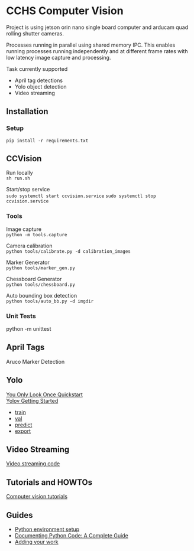 # CCHS Computer Vision

Project is using jetson orin nano single board computer and arducam quad rolling shutter cameras.  

Processes running in parallel using shared memory IPC. This enables running processes running independently and at different frame rates with low latency image capture and processing.

Task currently supported
- April tag detections
- Yolo object detection
- Video streaming

## Installation
### Setup
```pip install -r requirements.txt```

## CCVision
Run locally  
```sh run.sh```

Start/stop service  
```sudo systemctl start ccvision.service```
```sudo systemctl stop ccvision.service```

### Tools

Image capture  
```python -m tools.capture```

Camera calibration  
```python tools/calibrate.py -d calibration_images``` 

Marker Generator  
```python tools/marker_gen.py```

Chessboard Generator  
```python tools/chessboard.py```

Auto bounding box detection  
```python tools/auto_bb.py -d imgdir```

### Unit Tests
python -m unittest

## April Tags
Aruco Marker Detection

## Yolo
[You Only Look Once Quickstart](https://github.com/ultralytics/ultralytics/blob/main/docs/en/quickstart.md)  
[Yolov Getting Started](https://docs.ultralytics.com/modes/#introduction)  
- [train](https://docs.ultralytics.com/modes/train/)
- [val](https://docs.ultralytics.com/modes/val/)
- [predict](https://docs.ultralytics.com/modes/predict/)
- [export](https://docs.ultralytics.com/modes/export/)

## Video Streaming
[Video streaming code](videostreaming/README.md)

## Tutorials and HOWTOs
[Computer vision tutorials](docs/README.md)

## Guides
- [Python environment setup](docs/pyenv_setup.md)
- [Documenting Python Code: A Complete Guide](https://realpython.com/documenting-python-code/)
- [Adding your work](docs/adding_your_work.md)

